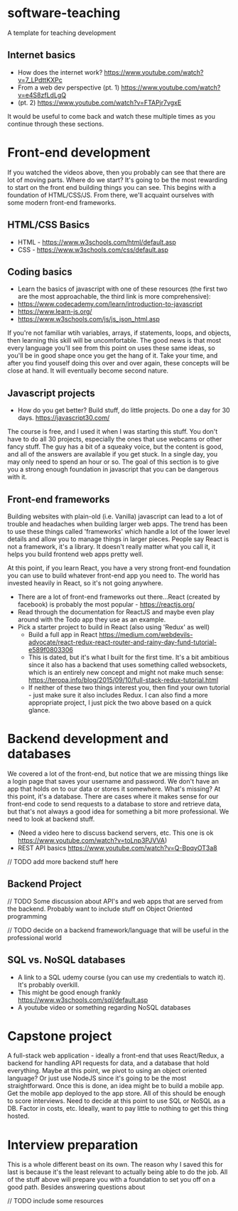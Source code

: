 # software-teaching
A template for teaching development

## Internet basics
- How does the internet work? https://www.youtube.com/watch?v=7_LPdttKXPc
- From a web dev perspective (pt. 1) https://www.youtube.com/watch?v=e4S8zfLdLgQ
- (pt. 2) https://www.youtube.com/watch?v=FTAPjr7vgxE

It would be useful to come back and watch these multiple times as you continue through these sections.

# Front-end development
If you watched the videos above, then you probably can see that there are lot of moving parts. Where do we start? It's going to be the most rewarding to start on the front end building things you can see. This begins with a foundation of HTML/CSS/JS. From there, we'll acquaint ourselves with some modern front-end frameworks.

## HTML/CSS Basics
- HTML - https://www.w3schools.com/html/default.asp
- CSS - https://www.w3schools.com/css/default.asp

## Coding basics
- Learn the basics of javascript with one of these resources (the first two are the most approachable, the third link is more comprehensive):
 - https://www.codecademy.com/learn/introduction-to-javascript
 - https://www.learn-js.org/
 - https://www.w3schools.com/js/js_json_html.asp

If you're not familiar wtih variables, arrays, if statements, loops, and objects, then learning this skill will be uncomfortable.
The good news is that most every language you'll see from this point on uses these same ideas, so you'll be in good shape once you get the hang of it.
Take your time, and after you find youself doing this over and over again, these concepts will be close at hand. It will eventually become second nature.

## Javascript projects
- How do you get better? Build stuff, do little projects. Do one a day for 30 days. https://javascript30.com/

The course is free, and I used it when I was starting this stuff. You don't have to do all 30 projects, especially the ones that use webcams or other fancy stuff. The guy has a bit of a squeaky voice, but the content is good, and all of the answers are available if you get stuck. In a single day, you may only need to spend an hour or so. The goal of this section is to give you a strong enough foundation in javascript that you can be dangerous with it.

## Front-end frameworks
Building websites with plain-old (i.e. Vanilla) javascript can lead to a lot of trouble and headaches when building larger web apps. The trend has been to use these things called 'frameworks' which handle a lot of the lower level details and allow you to manage things in larger pieces. People say React is not a framework, it's a library. It doesn't really matter what you call it, it helps you build frontend web apps pretty well. 

At this point, if you learn React, you have a very strong front-end foundation you can use to build whatever front-end app you need to. The world has invested heavily in React, so it's not going anywhere.

- There are a lot of front-end frameworks out there...React (created by facebook) is probably the most popular - https://reactjs.org/
- Read through the documentation for ReactJS and maybe even play around with the Todo app they use as an example.
- Pick a starter project to build in React (also using 'Redux' as well)
  - Build a full app in React https://medium.com/webdevils-advocate/react-redux-react-router-and-rainy-day-fund-tutorial-e589f0803306
  - This is dated, but it's what I built for the first time. It's a bit ambitious since it also has a backend that uses something called websockets, which is an entirely new concept and might not make much sense: https://teropa.info/blog/2015/09/10/full-stack-redux-tutorial.html
  - If neither of these two things interest you, then find your own tutorial - just make sure it also includes Redux. I can also find a more appropriate project, I just pick the two above based on a quick glance.


# Backend development and databases
We covered a lot of the front-end, but notice that we are missing things like a login page that saves your username and password. We don't have an app that holds on to our data or stores it somewhere. What's missing? At this point, it's a database. There are cases where it makes sense for our front-end code to send requests to a database to store and retrieve data, but that's not always a good idea for something a bit more professional. We need to look at backend stuff.

- (Need a video here to discuss backend servers, etc. This one is ok https://www.youtube.com/watch?v=toLnp3PJVVA)
- REST API basics https://www.youtube.com/watch?v=Q-BpqyOT3a8

// TODO add more backend stuff here

## Backend Project
// TODO Some discussion about API's and web apps that are served from the backend. Probably want to include stuff on Object Oriented programming

// TODO decide on a backend framework/language that will be useful in the professional world

## SQL vs. NoSQL databases
- A link to a SQL udemy course (you can use my credentials to watch it). It's probably overkill.
- This might be good enough frankly https://www.w3schools.com/sql/default.asp
- A youtube video or something regarding NoSQL databases

# Capstone project

A full-stack web application - ideally a front-end that uses React/Redux, a backend for handling API requests for data, and a database that hold everything. Maybe at this point, we pivot to using an object oriented language? Or just use NodeJS since it's going to be the most straightforward. Once this is done, an idea might be to build a mobile app. Get the mobile app deployed to the app store. All of this should be enough to score interviews. Need to decide at this point to use SQL or NoSQL as a DB. Factor in costs, etc. Ideally, want to pay little to nothing to get this thing hosted.

# Interview preparation

This is a whole different beast on its own. The reason why I saved this for last is because it's the least relevant to actually being able to do the job. All of the stuff above will prepare you with a foundation to set you off on a good path. Besides answering questions about 

// TODO include some resources
